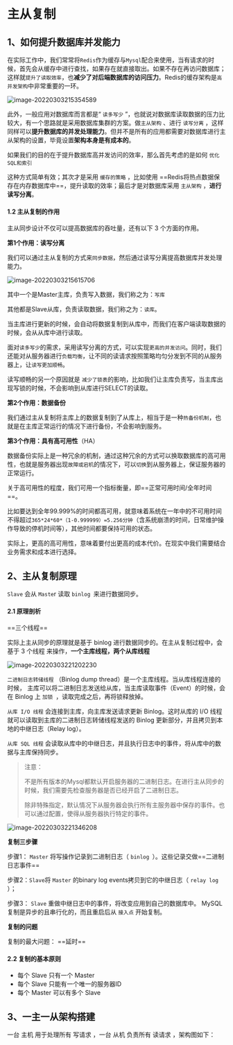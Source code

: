 # 主从复制

## 1、如何提升数据库并发能力

在实际工作中，我们常常将`Redis`作为缓存与`Mysql`配合来使用，当有请求的时候，首先会从缓存中进行查找，如果存在就直接取出。如果不存在再访问数据库；这样就`提升了读取效率`，也**减少了对后端数据库的访问压力**。Redis的缓存架构是`高并发架构`中非常重要的一环。

![image-20220303215354589](https://gitee.com/huangwei0123/image/raw/master/img/image-20220303215354589.png)

此外，一般应用对数据库而言都是“ `读多写少` ”，也就说对数据库读取数据的压力比较大，有一个思路就是采用数据库集群的方案。做`主从架构` 、进行 `读写分离` ，这样同样可以**提升数据库的并发处理能力**。但并不是所有的应用都需要对数据库进行主从架构的设置，毕竟设置**架构本身是有成本的**。

如果我们的目的在于提升数据库高并发访问的效率，那么首先考虑的是如何 `优化SQL和索引 `

这种方式简单有效；其次才是采用 `缓存的策略` ，比如使用 ==Redis将热点数据保存在内存数据库中==，提升读取的效率；最后才是对数据库采用 `主从架构` ，**进行读写分离**。

#### 1.2 主从复制的作用

主从同步设计不仅可以提高数据库的吞吐量，还有以下 3 个方面的作用。

**第1个作用：读写分离**

我们可以通过主从复制的方式来`同步数据`，然后通过读写分离提高数据库并发处理能力。

![image-20220303215615706](https://gitee.com/huangwei0123/image/raw/master/img/image-20220303215615706.png)

其中一个是Master主库，负责写入数据，我们称之为：`写库`

其他都是Slave从库，负责读取数据，我们称之为：`读库`。

当主库进行更新的时候，会自动将数据复制到从库中，而我们在客户端读取数据的时候，会从从库中进行读取。

面对`读多写少`的需求，采用读写分离的方式，可以实现`更高的并发访问`。同时，我们还能对从服务器进行`负载均衡`，让不同的读请求按照策略均匀分发到不同的从服务器上，让`读写更加顺畅`。

读写顺畅的另一个原因就是 `减少了锁表`的影响，比如我们让主库负责写，当主库出现写锁的时候，不会影响到从库进行SELECT的读取。

**第2个作用：数据备份**

我们通过主从复制将主库上的数据复制到了从库上，相当于是一种`热备份机制`，也就是在主库正常运行的情况下进行备份，不会影响到服务。

**第3个作用：具有高可用性**（HA）

数据备份实际上是一种冗余的机制，通过这种冗余的方式可以换取数据库的高可用性，也就是服务器出现`故障或宕机`的情况下，可以`切换`到从服务器上，保证服务器的正常运行。

关于高可用性的程度，我们可用一个指标衡量，即==正常可用时间/全年时间==。

比如要达到全年99.999%的时间都高可用，就意味着系统在一年中的不可用时间不得超过`365*24*60*（1-0.999999）=5.256分钟`（含系统崩溃的时间，日常维护操作导致的停机时间等），其他时间都要保持可用的状态。

实际上，更高的高可用性，意味着要付出更高的成本代价。在现实中我们需要结合业务需求和成本进行选择。

 

## 2、主从复制原理

`Slave` 会从 `Maste`r 读取 `binlog `来进行数据同步。

#### 2.1 原理剖析

==三个线程==

实际上主从同步的原理就是基于 binlog 进行数据同步的。在主从复制过程中，会基于 3 个线程 来操作，**一个主库线程，两个从库线程**

![image-20220303221202230](https://gitee.com/huangwei0123/image/raw/master/img/image-20220303221202230.png)

`二进制日志转储线程` （Binlog dump thread）是一个主库线程。当从库线程连接的时候， 主库可以将二进制日志发送给从库，当主库读取事件（Event）的时候，会在 Binlog 上 `加锁 `，读取完成之后，再将锁释放掉。

`从库 I/O 线程` 会连接到主库，向主库发送请求更新 Binlog。这时从库的 I/O 线程就可以读取到主库的二进制日志转储线程发送的 Binlog 更新部分，并且拷贝到本地的中继日志（Relay log）。

`从库 SQL 线程` 会读取从库中的中继日志，并且执行日志中的事件，将从库中的数据与主库保持同步。

> 注意：
>
> 不是所有版本的Mysql都默认开启服务器的二进制日志。在进行主从同步的时候，我们需要先检查服务器是否已经开启了二进制日志。
>
> 除非特殊指定，默认情况下从服务器会执行所有主服务器中保存的事件。也可以通过配置，使得从服务器执行特定的事件。

![image-20220303221346208](https://gitee.com/huangwei0123/image/raw/master/img/image-20220303221346208.png)

**复制三步骤**

步骤1： `Master` 将写操作记录到二进制日志（ `binlog `）。这些记录交做==二进制日志事件==

步骤2：` Slave `将 `Master` 的binary log events拷贝到它的中继日志（ `relay log` ）；

步骤3： `Slave` 重做中继日志中的事件，将改变应用到自己的数据库中。 MySQL复制是异步的且串行化的，而且重启后从 `接入点` 开始复制。

**复制的问题**

复制的最大问题： ==延时==

#### 2.2 复制的基本原则

- 每个 Slave 只有一个 Master
- 每个 Slave 只能有一个唯一的服务器ID
- 每个 Master 可以有多个 Slave

## 3、一主一从架构搭建

一台 主机 用于处理所有 写请求 ，一台 从机 负责所有 读请求 ，架构图如下：

